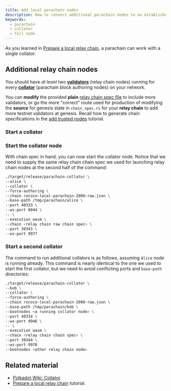 ```yaml
---
title: Add local parachain nodes
description: How-to connect additional parachain nodes to an established local relay testnet
keywords:
  - parachain
  - collator
  - full node
---
```


As you learned in [Prepare a local relay chain](/tutorials/connect-other-chains/local-relay/), a parachain can work with a single collator.

## Additional relay chain nodes

You should have _at least_ two [**validators**](/reference/glossary/#validators) (relay chain nodes) running for every [**collator**](/reference/glossary/#collator) (parachain block authoring nodes) on your network.

You can **modify** the provided **plain** [relay chain spec file](/tutorials/connect-other-chains/local-relay/#pre-configured-chain-spec-files) to include more validators, or go the more "correct" route used for production of modifying the **source** for genesis state in `chain_spec.rs` for your **relay chain** to add more testnet validators at genesis.
Recall how to generate chain specifications in the [add trusted nodes](/tutorials/get-started/trusted-network/) tutorial.

### Start a collator

### Start the collator node

With chain spec in hand, you can now start the collator node.
Notice that we need to supply the same relay chain chain spec we used for launching relay chain nodes at the second half of the command:

```bash
./target/release/parachain-collator \
--alice \
--collator \
--force-authoring \
--chain rococo-local-parachain-2000-raw.json \
--base-path /tmp/parachain/alice \
--port 40333 \
--ws-port 8844 \
-- \
--execution wasm \
--chain <relay chain raw chain spec> \
--port 30343 \
--ws-port 9977
```

### Start a second collator

The command to run additional collators is as follows, assuming `Alice` node is running already.
This command is nearly identical to the one we used to start the first collator, but we need to avoid conflicting ports and `base-path` directories:

```bash
./target/release/parachain-collator \
--bob \
--collator \
--force-authoring \
--chain rococo-local-parachain-2000-raw.json \
--base-path /tmp/parachain/bob \
--bootnodes <a running collator node> \
--port 40334 \
--ws-port 9946 \
-- \
--execution wasm \
--chain <relay chain chain spec> \
--port 30344 \
--ws-port 9978
--bootnodes <other relay chain node>
```

## Related material

- [Polkadot Wiki: Collator](https://wiki.polkadot.network/docs/learn-collator).
- [Prepare a local relay chain](/tutorials/connect-other-chains/local-relay/) tutorial.

